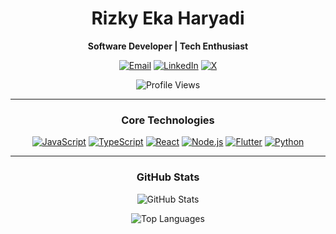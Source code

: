 <div align="center">
  <h1>Rizky Eka Haryadi</h1>
  <p><strong>Software Developer | Tech Enthusiast</strong></p>
  
  <p>
    <a href="mailto:r28eka@gmail.com"><img src="https://img.shields.io/badge/Email-D14836?style=for-the-badge&logo=gmail&logoColor=white" alt="Email"></a>
    <a href="https://www.linkedin.com/in/rizky28eka/"><img src="https://img.shields.io/badge/LinkedIn-0A66C2?style=for-the-badge&logo=linkedin&logoColor=white" alt="LinkedIn"></a>
    <a href="https://twitter.com/duaribuempaat"><img src="https://img.shields.io/badge/X-000000?style=for-the-badge&logo=X&logoColor=white" alt="X"></a>
  </p>

  <p>
    <img src="https://komarev.com/ghpvc/?username=rizky28eka&style=for-the-badge&color=blueviolet" alt="Profile Views"/>
  </p>
</div>

---

<h3 align="center">Core Technologies</h3>
<p align="center">
  <a href="#"><img src="https://img.shields.io/badge/JavaScript-F7DF1E?style=for-the-badge&logo=javascript&logoColor=black" alt="JavaScript"></a>
  <a href="#"><img src="https://img.shields.io/badge/TypeScript-3178C6?style=for-the-badge&logo=typescript&logoColor=white" alt="TypeScript"></a>
  <a href="#"><img src="https://img.shields.io/badge/React-61DAFB?style=for-the-badge&logo=react&logoColor=black" alt="React"></a>
  <a href="#"><img src="https://img.shields.io/badge/Node.js-339933?style=for-the-badge&logo=node.js&logoColor=white" alt="Node.js"></a>
  <a href="#"><img src="https://img.shields.io/badge/Flutter-02569B?style=for-the-badge&logo=flutter&logoColor=white" alt="Flutter"></a>
  <a href="#"><img src="https://img.shields.io/badge/Python-3776AB?style=for-the-badge&logo=python&logoColor=white" alt="Python"></a>
</p>

---

<h3 align="center">GitHub Stats</h3>
<p align="center">
  <img src="https://github-readme-stats.vercel.app/api?username=rizky28eka&show_icons=true&theme=radical&rank_icon=github" alt="GitHub Stats"/>
</p>
<p align="center">
  <img src="https://github-readme-stats.vercel.app/api/top-langs/?username=rizky28eka&layout=compact&theme=radical" alt="Top Languages"/>
</p>
